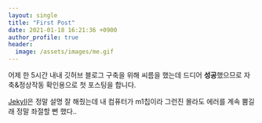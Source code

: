 ```yaml
---
layout: single
title: "First Post"
date: 2021-01-18 16:21:36 +0900
author_profile: true
header:
  image: /assets/images/me.gif
---
```


어제 한 5시간 내내 깃허브 블로그 구축을 위해 씨름을 했는데 드디어 **성공**했으므로 자축&정상작동 확인용으로 첫 포스팅을 합니다.

[Jekyll][jekyll-docs]은 정말 설명 잘 해줬는데 내 컴퓨터가 m1칩이라 그런진 몰라도 에러를 계속 뿜길래 정말 좌절할 뻔 했다..

[jekyll-docs]: https://jekyllrb.com/docs/home

